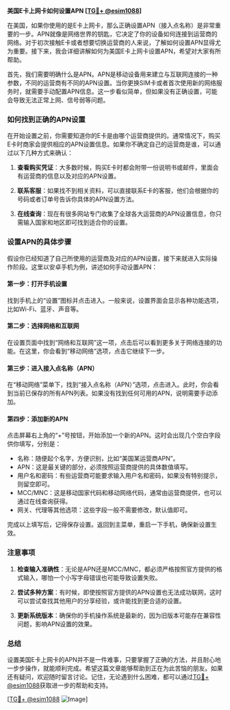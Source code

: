 **美国E卡上网卡如何设置APN [[TG💪+ @esim1088](https://t.me/s/esim1088)]**

在美国，如果你使用的是E卡上网卡，那么正确设置APN（接入点名称）是非常重要的一步。APN就像是网络世界的钥匙，它决定了你的设备如何连接到运营商的网络。对于初次接触E卡或者想要切换运营商的人来说，了解如何设置APN显得尤为重要。接下来，我会详细讲解如何为美国E卡上网卡设置APN，希望对大家有所帮助。

首先，我们需要明确什么是APN。APN是移动设备用来建立与互联网连接的一种参数，不同的运营商有不同的APN设置。当你更换SIM卡或者首次使用新的网络服务时，就需要手动配置APN信息。这一步看似简单，但如果没有正确设置，可能会导致无法正常上网、信号弱等问题。

### 如何找到正确的APN设置

在开始设置之前，你需要知道你的E卡是由哪个运营商提供的。通常情况下，购买E卡时商家会提供相应的APN设置信息。如果你不确定自己的运营商是谁，可以通过以下几种方式来确认：

1. **查看购买凭证**：大多数时候，购买E卡时都会附带一份说明书或邮件，里面会有运营商的信息以及对应的APN设置。
   
2. **联系客服**：如果找不到相关资料，可以直接联系E卡的客服，他们会根据你的号码或者订单号告诉你具体的APN设置方法。

3. **在线查询**：现在有很多网站专门收集了全球各大运营商的APN设置信息，你只需输入国家和地区即可找到适合你的设置。

### 设置APN的具体步骤

假设你已经知道了自己所使用的运营商及对应的APN设置，接下来就进入实际操作阶段。这里以安卓手机为例，讲述如何手动设置APN：

#### 第一步：打开手机设置
找到手机上的“设置”图标并点击进入。一般来说，设置界面会显示各种功能选项，比如Wi-Fi、蓝牙、声音等。

#### 第二步：选择网络和互联网
在设置页面中找到“网络和互联网”这一项，点击后可以看到更多关于网络连接的功能。在这里，你会看到“移动网络”选项，点击它继续下一步。

#### 第三步：进入接入点名称（APN）
在“移动网络”菜单下，找到“接入点名称（APN）”选项，点击进入。此时，你会看到当前已保存的所有APN列表。如果没有找到任何可用的APN，说明需要手动添加。

#### 第四步：添加新的APN
点击屏幕右上角的“+”号按钮，开始添加一个新的APN。这时会出现几个空白字段供你填写，分别是：
- 名称：随便起个名字，方便识别，比如“美国某运营商APN”。
- APN：这是最关键的部分，必须按照运营商提供的具体数值填写。
- 用户名和密码：有些运营商可能要求输入用户名和密码，如果没有特别提示，则留空即可。
- MCC/MNC：这是移动国家代码和移动网络代码，通常由运营商提供，也可以通过在线查询获得。
- 网关、代理等其他选项：这些字段一般不需要修改，默认值即可。

完成以上填写后，记得保存设置。返回到主菜单，重启一下手机，确保新设置生效。

### 注意事项

1. **检查输入准确性**：无论是APN还是MCC/MNC，都必须严格按照官方提供的格式输入，哪怕一个小写字母错误也可能导致设置失败。
   
2. **尝试多种方案**：有时候，即使按照官方提供的APN设置也无法成功联网，这时可以尝试查找其他用户的分享经验，或许能找到更合适的设置。

3. **更新系统版本**：确保你的手机操作系统是最新的，因为旧版本可能存在兼容性问题，影响APN设置的效果。

### 总结

设置美国E卡上网卡的APN并不是一件难事，只要掌握了正确的方法，并且耐心地一步步操作，就能顺利完成。希望这篇文章能够帮助到正在为此苦恼的朋友。如果还有疑问，欢迎随时留言讨论。记住，无论遇到什么困难，都可以通过[TG💪+ @esim1088](https://t.me/s/esim1088)获取进一步的帮助和支持。

[[TG💪+ @esim1088](https://t.me/s/esim1088) ![Image](https://i.postimg.cc/4NQfJmqS/Snipaste-2025-05-13-00-14-12.png)]